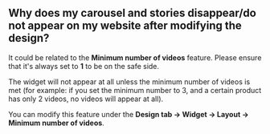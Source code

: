 ## Why does my carousel and stories disappear/do not appear on my website after modifying the design?

It could be related to the **Minimum number of videos** feature. Please ensure that it's always set to **1** to be on the safe side. 

The widget will not appear at all unless the minimum number of videos is met (for example: if you set the minimum number to 3, and a certain product has only 2 videos, no videos will appear at all). 

You can modify this feature under the **Design tab -> Widget -> Layout -> Minimum number of videos**.
